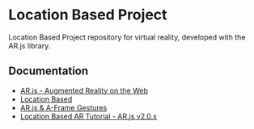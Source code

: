 # Location Based Project

Location Based Project repository for virtual reality, developed with the AR.js library.

## Documentation

- [AR.js - Augmented Reality on the Web](https://ar-js-org.github.io/AR.js-Docs/)
- [Location Based](https://ar-js-org.github.io/AR.js-Docs/location-based/)
- [AR.js & A-Frame Gestures](https://github.com/fcor/arjs-gestures)
- [Location Based AR Tutorial - AR.js v2.0.x](https://github.com/nicolocarpignoli/location-based-ar-tutorial)